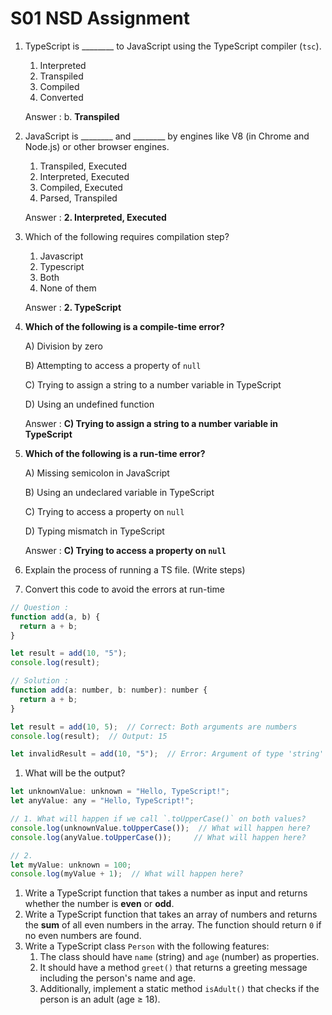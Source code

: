 # S01 NSD Assignment

1. TypeScript is ________ to JavaScript using the TypeScript compiler (`tsc`).
    1. Interpreted
    2. Transpiled
    3. Compiled
    4. Converted
    
    Answer : b. **Transpiled**
    
2. JavaScript is ________ and ________ by engines like V8 (in Chrome and Node.js) or other browser engines.
    1. Transpiled, Executed
    2. Interpreted, Executed
    3. Compiled, Executed
    4. Parsed, Transpiled
    
    Answer : **2. Interpreted, Executed**
    
3. Which of the following requires compilation step?
    1. Javascript
    2. Typescript
    3. Both
    4. None of them
    
    Answer : **2. TypeScript**
    
4. **Which of the following is a compile-time error?**
    
    A) Division by zero
    
    B) Attempting to access a property of `null`
    
    C) Trying to assign a string to a number variable in TypeScript
    
    D) Using an undefined function
    
    Answer : **C) Trying to assign a string to a number variable in TypeScript**
    
5. **Which of the following is a run-time error?**
    
    A) Missing semicolon in JavaScript
    
    B) Using an undeclared variable in TypeScript
    
    C) Trying to access a property on `null`
    
    D) Typing mismatch in TypeScript
    
    Answer : **C) Trying to access a property on `null`**
    
6. Explain the process of running a TS file. (Write steps)
7. Convert this code to avoid the errors at run-time

```jsx
// Question : 
function add(a, b) {
  return a + b;
}

let result = add(10, "5"); 
console.log(result);  
```

```jsx
// Solution : 
function add(a: number, b: number): number {
  return a + b;
}

let result = add(10, 5);  // Correct: Both arguments are numbers
console.log(result);  // Output: 15

let invalidResult = add(10, "5");  // Error: Argument of type 'string' is not assignable to parameter of type 'number'

```

1. What will be the output?

```jsx
let unknownValue: unknown = "Hello, TypeScript!";
let anyValue: any = "Hello, TypeScript!";

// 1. What will happen if we call `.toUpperCase()` on both values?
console.log(unknownValue.toUpperCase());  // What will happen here?
console.log(anyValue.toUpperCase());     // What will happen here?

// 2. 
let myValue: unknown = 100;
console.log(myValue + 1);  // What will happen here?

```

1. Write a TypeScript function that takes a number as input and returns whether the number is **even** or **odd**.
2. Write a TypeScript function that takes an array of numbers and returns the **sum** of all even numbers in the array. The function should return `0` if no even numbers are found.
3. Write a TypeScript class `Person` with the following features:
    1. The class should have `name` (string) and `age` (number) as properties.
    2. It should have a method `greet()` that returns a greeting message including the person's name and age.
    3. Additionally, implement a static method `isAdult()` that checks if the person is an adult (age ≥ 18).